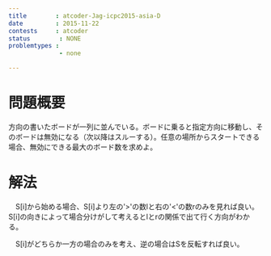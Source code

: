 ```yaml
---
title        : atcoder-Jag-icpc2015-asia-D
date         : 2015-11-22
contests     : atcoder
status        : NONE
problemtypes :
              - none

---
```




<!--more-->

# 問題概要
  方向の書いたボードが一列に並んでいる。ボードに乗ると指定方向に移動し、そのボードは無効になる（次以降はスルーする）。任意の場所からスタートできる場合、無効にできる最大のボード数を求めよ。
  
# 解法
　S[i]から始める場合、S[i]より左の'>'の数lと右の'<'の数rのみを見れば良い。S[i]の向きによって場合分けがして考えるとlとrの関係で出て行く方向がわかる。

　S[i]がどちらか一方の場合のみを考え、逆の場合はSを反転すれば良い。

